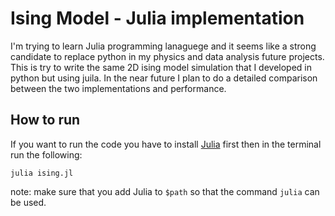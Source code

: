 # Ising Model - Julia implementation 

I'm trying to learn Julia programming lanaguege and it seems like a strong candidate to replace python in my physics and data analysis future projects. 
This is try to write the same 2D ising model simulation that I developed in python but using juila. In the near future I plan to do a detailed comparison between the two implementations and performance.


## How to run 

If you want to run the code you have to install [Julia](https://julialang.org/downloads/) first then in the terminal run the following: 

```
julia ising.jl
```

note: make sure that you add Julia to `$path` so that the command `julia` can be used. 
